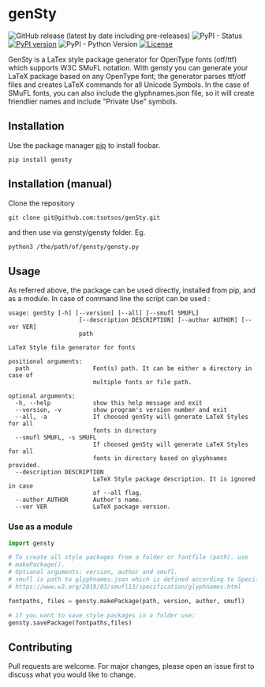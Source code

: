 
# genSty

![GitHub release (latest by date including pre-releases)](https://img.shields.io/github/v/release/tsotsos/gensty?include_prereleases) ![PyPI - Status](https://img.shields.io/pypi/status/gensty) [![PyPI version](https://badge.fury.io/py/gensty.svg)](https://badge.fury.io/py/gensty) ![PyPI - Python Version](https://img.shields.io/pypi/pyversions/gensty) [![License](https://img.shields.io/github/license/tsotsos/gensty.svg)](https://github.com/tsotsos/gensty)

GenSty is a LaTex style package generator for OpenType fonts (otf/ttf) which
supports W3C SMuFL notation. With gensty you can generate your LaTeX package
based on any OpenType font; the generator parses ttf/otf files and creates LaTeX
commands for all Unicode Symbols. In the case of SMuFL fonts, you can also include
the glyphnames.json file, so it will create friendlier names and include
"Private Use" symbols.

## Installation

Use the package manager [pip](https://pip.pypa.io/en/stable/) to install foobar.

```console
pip install gensty
```

## Installation (manual)

Clone the repository

```console
git clone git@github.com:tsotsos/genSty.git
```

and then use via gensty/gensty folder. Eg.

```bash
python3 /the/path/of/gensty/gensty.py
```

## Usage

As referred above, the package can be used directly, installed from pip, and as
a module. In case of command line the script can be used :

```console
usage: genSty [-h] [--version] [--all] [--smufl SMUFL]
                    [--description DESCRIPTION] [--author AUTHOR] [--ver VER]
                    path

LaTeX Style file generator for fonts

positional arguments:
  path                  Font(s) path. It can be either a directory in case of
                        multiple fonts or file path.

optional arguments:
  -h, --help            show this help message and exit
  --version, -v         show program's version number and exit
  --all, -a             If choosed genSty will generate LaTeX Styles for all
                        fonts in directory
  --smufl SMUFL, -s SMUFL
                        If choosed genSty will generate LaTeX Styles for all
                        fonts in directory based on glyphnames provided.
  --description DESCRIPTION
                        LaTeX Style package description. It is ignored in case
                        of --all flag.
  --author AUTHOR       Author's name.
  --ver VER             LaTeX package version.
```

### Use as a module

```python
import gensty

# To create all style packages from a folder or fontfile (path). use
# makePackage().
# Optional arguments: version, author and smufl.
# smufl is path to glyphnames.json which is defined according to Specifications
# https://www.w3.org/2019/03/smufl13/specification/glyphnames.html

fontpaths, files = gensty.makePackage(path, version, author, smufl)

# if you want to save style packages in a folder use:
gensty.savePackage(fontpaths,files)

```

## Contributing

Pull requests are welcome. For major changes, please open an issue first to
discuss what you would like to change.

